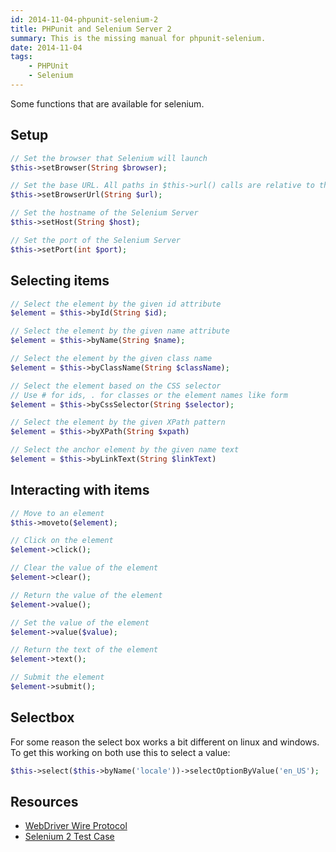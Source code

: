 ```yaml
---
id: 2014-11-04-phpunit-selenium-2
title: PHPunit and Selenium Server 2
summary: This is the missing manual for phpunit-selenium.
date: 2014-11-04
tags:
    - PHPUnit
    - Selenium
---
```


Some functions that are available for selenium.

## Setup

```php
// Set the browser that Selenium will launch
$this->setBrowser(String $browser);

// Set the base URL. All paths in $this->url() calls are relative to this.
$this->setBrowserUrl(String $url);

// Set the hostname of the Selenium Server
$this->setHost(String $host);

// Set the port of the Selenium Server
$this->setPort(int $port);
```

## Selecting items

```php
// Select the element by the given id attribute
$element = $this->byId(String $id);

// Select the element by the given name attribute
$element = $this->byName(String $name);

// Select the element by the given class name
$element = $this->byClassName(String $className);

// Select the element based on the CSS selector
// Use # for ids, . for classes or the element names like form
$element = $this->byCssSelector(String $selector);

// Select the element by the given XPath pattern
$element = $this->byXPath(String $xpath)

// Select the anchor element by the given name text
$element = $this->byLinkText(String $linkText)
```

## Interacting with items

```php
// Move to an element
$this->moveto($element);

// Click on the element
$element->click();

// Clear the value of the element
$element->clear();

// Return the value of the element
$element->value();

// Set the value of the element
$element->value($value);

// Return the text of the element
$element->text();

// Submit the element
$element->submit();
```

## Selectbox

For some reason the select box works a bit different on linux and windows. To get this working on both use this to select a value:

```php
$this->select($this->byName('locale'))->selectOptionByValue('en_US');
```

## Resources

- [WebDriver Wire Protocol](https://code.google.com/p/selenium/wiki/JsonWireProtocol)
- [Selenium 2 Test Case](https://github.com/giorgiosironi/phpunit-selenium/blob/master/Tests/Selenium2TestCaseTest.php)
